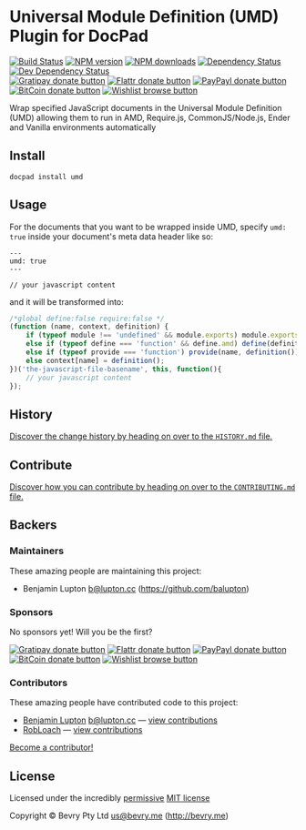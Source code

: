 # Universal Module Definition (UMD) Plugin for DocPad

<!-- BADGES/ -->

[![Build Status](https://img.shields.io/travis/docpad/docpad-plugin-umd/master.svg)](http://travis-ci.org/docpad/docpad-plugin-umd "Check this project's build status on TravisCI")
[![NPM version](https://img.shields.io/npm/v/docpad-plugin-umd.svg)](https://npmjs.org/package/docpad-plugin-umd "View this project on NPM")
[![NPM downloads](https://img.shields.io/npm/dm/docpad-plugin-umd.svg)](https://npmjs.org/package/docpad-plugin-umd "View this project on NPM")
[![Dependency Status](https://img.shields.io/david/docpad/docpad-plugin-umd.svg)](https://david-dm.org/docpad/docpad-plugin-umd)
[![Dev Dependency Status](https://img.shields.io/david/dev/docpad/docpad-plugin-umd.svg)](https://david-dm.org/docpad/docpad-plugin-umd#info=devDependencies)<br/>
[![Gratipay donate button](https://img.shields.io/gratipay/docpad.svg)](https://www.gratipay.com/docpad/ "Donate weekly to this project using Gratipay")
[![Flattr donate button](https://img.shields.io/badge/flattr-donate-yellow.svg)](http://flattr.com/thing/344188/balupton-on-Flattr "Donate monthly to this project using Flattr")
[![PayPayl donate button](https://img.shields.io/badge/paypal-donate-yellow.svg)](https://www.paypal.com/cgi-bin/webscr?cmd=_s-xclick&hosted_button_id=QB8GQPZAH84N6 "Donate once-off to this project using Paypal")
[![BitCoin donate button](https://img.shields.io/badge/bitcoin-donate-yellow.svg)](https://coinbase.com/checkouts/9ef59f5479eec1d97d63382c9ebcb93a "Donate once-off to this project using BitCoin")
[![Wishlist browse button](https://img.shields.io/badge/wishlist-donate-yellow.svg)](http://amzn.com/w/2F8TXKSNAFG4V "Buy an item on our wishlist for us")

<!-- /BADGES -->


Wrap specified JavaScript documents in the Universal Module Definition (UMD) allowing them to run in AMD, Require.js, CommonJS/Node.js, Ender and Vanilla environments automatically


## Install

```
docpad install umd
```


## Usage
For the documents that you want to be wrapped inside UMD, specify `umd: true` inside your document's meta data header like so:

```
---
umd: true
---

// your javascript content
```

and it will be transformed into:

``` javascript
/*global define:false require:false */
(function (name, context, definition) {
	if (typeof module !== 'undefined' && module.exports) module.exports = definition();
	else if (typeof define === 'function' && define.amd) define(definition);
	else if (typeof provide === 'function') provide(name, definition());
	else context[name] = definition();
})('the-javascript-file-basename', this, function(){
	// your javascript content
});
```

<!-- HISTORY/ -->

## History
[Discover the change history by heading on over to the `HISTORY.md` file.](https://github.com/docpad/docpad-plugin-umd/blob/master/HISTORY.md#files)

<!-- /HISTORY -->


<!-- CONTRIBUTE/ -->

## Contribute

[Discover how you can contribute by heading on over to the `CONTRIBUTING.md` file.](https://github.com/docpad/docpad-plugin-umd/blob/master/CONTRIBUTING.md#files)

<!-- /CONTRIBUTE -->


<!-- BACKERS/ -->

## Backers

### Maintainers

These amazing people are maintaining this project:

- Benjamin Lupton <b@lupton.cc> (https://github.com/balupton)

### Sponsors

No sponsors yet! Will you be the first?

[![Gratipay donate button](https://img.shields.io/gratipay/docpad.svg)](https://www.gratipay.com/docpad/ "Donate weekly to this project using Gratipay")
[![Flattr donate button](https://img.shields.io/badge/flattr-donate-yellow.svg)](http://flattr.com/thing/344188/balupton-on-Flattr "Donate monthly to this project using Flattr")
[![PayPayl donate button](https://img.shields.io/badge/paypal-donate-yellow.svg)](https://www.paypal.com/cgi-bin/webscr?cmd=_s-xclick&hosted_button_id=QB8GQPZAH84N6 "Donate once-off to this project using Paypal")
[![BitCoin donate button](https://img.shields.io/badge/bitcoin-donate-yellow.svg)](https://coinbase.com/checkouts/9ef59f5479eec1d97d63382c9ebcb93a "Donate once-off to this project using BitCoin")
[![Wishlist browse button](https://img.shields.io/badge/wishlist-donate-yellow.svg)](http://amzn.com/w/2F8TXKSNAFG4V "Buy an item on our wishlist for us")

### Contributors

These amazing people have contributed code to this project:

- [Benjamin Lupton](https://github.com/balupton) <b@lupton.cc> — [view contributions](https://github.com/docpad/docpad-plugin-umd/commits?author=balupton)
- [RobLoach](https://github.com/RobLoach) — [view contributions](https://github.com/docpad/docpad-plugin-umd/commits?author=RobLoach)

[Become a contributor!](https://github.com/docpad/docpad-plugin-umd/blob/master/CONTRIBUTING.md#files)

<!-- /BACKERS -->


<!-- LICENSE/ -->

## License

Licensed under the incredibly [permissive](http://en.wikipedia.org/wiki/Permissive_free_software_licence) [MIT license](http://creativecommons.org/licenses/MIT/)

Copyright &copy; Bevry Pty Ltd <us@bevry.me> (http://bevry.me)

<!-- /LICENSE -->


